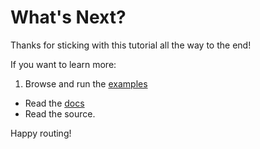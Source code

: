 # What's Next?

Thanks for sticking with this tutorial all the way to the end!

If you want to learn more:

1. Browse and run the [examples](https://github.com/reactjs/react-router/tree/master/examples)
- Read the [docs](https://github.com/reactjs/react-router/tree/master/docs)
- Read the source.

Happy routing!

